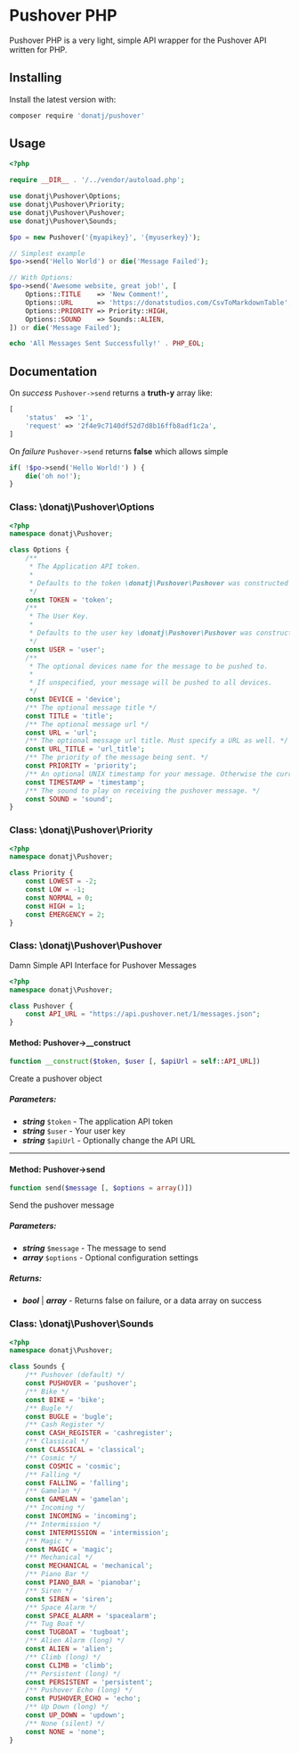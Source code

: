 # Pushover PHP

Pushover PHP is a very light, simple API wrapper for the Pushover API written for PHP.


## Installing

Install the latest version with:

```bash
composer require 'donatj/pushover'
```

## Usage

```php
<?php

require __DIR__ . '/../vendor/autoload.php';

use donatj\Pushover\Options;
use donatj\Pushover\Priority;
use donatj\Pushover\Pushover;
use donatj\Pushover\Sounds;

$po = new Pushover('{myapikey}', '{myuserkey}');

// Simplest example
$po->send('Hello World') or die('Message Failed');

// With Options:
$po->send('Awesome website, great job!', [
	Options::TITLE    => 'New Comment!',
	Options::URL      => 'https://donatstudios.com/CsvToMarkdownTable',
	Options::PRIORITY => Priority::HIGH,
	Options::SOUND    => Sounds::ALIEN,
]) or die('Message Failed');

echo 'All Messages Sent Successfully!' . PHP_EOL;
```

## Documentation

On *success* `Pushover->send` returns a **truth-y** array like:

```php
[
    'status'  => '1',
    'request' => '2f4e9c7140df52d7d8b16ffb8adf1c2a',
]
```

On *failure* `Pushover->send` returns **false** which allows simple

```php
if( !$po->send('Hello World!') ) {
	die('oh no!');
}
```


### Class: \donatj\Pushover\Options

```php
<?php
namespace donatj\Pushover;

class Options {
	/**
	 * The Application API token.
	 * 
	 * Defaults to the token \donatj\Pushover\Pushover was constructed with.
	 */
	const TOKEN = 'token';
	/**
	 * The User Key.
	 * 
	 * Defaults to the user key \donatj\Pushover\Pushover was constructed with.
	 */
	const USER = 'user';
	/**
	 * The optional devices name for the message to be pushed to.
	 * 
	 * If unspecified, your message will be pushed to all devices.
	 */
	const DEVICE = 'device';
	/** The optional message title */
	const TITLE = 'title';
	/** The optional message url */
	const URL = 'url';
	/** The optional message url title. Must specify a URL as well. */
	const URL_TITLE = 'url_title';
	/** The priority of the message being sent. */
	const PRIORITY = 'priority';
	/** An optional UNIX timestamp for your message. Otherwise the current time is used. */
	const TIMESTAMP = 'timestamp';
	/** The sound to play on receiving the pushover message. */
	const SOUND = 'sound';
}
```

### Class: \donatj\Pushover\Priority

```php
<?php
namespace donatj\Pushover;

class Priority {
	const LOWEST = -2;
	const LOW = -1;
	const NORMAL = 0;
	const HIGH = 1;
	const EMERGENCY = 2;
}
```

### Class: \donatj\Pushover\Pushover

Damn Simple API Interface for Pushover Messages

```php
<?php
namespace donatj\Pushover;

class Pushover {
	const API_URL = "https://api.pushover.net/1/messages.json";
}
```

#### Method: Pushover->__construct

```php
function __construct($token, $user [, $apiUrl = self::API_URL])
```

Create a pushover object

##### Parameters:

- ***string*** `$token` - The application API token
- ***string*** `$user` - Your user key
- ***string*** `$apiUrl` - Optionally change the API URL

---

#### Method: Pushover->send

```php
function send($message [, $options = array()])
```

Send the pushover message

##### Parameters:

- ***string*** `$message` - The message to send
- ***array*** `$options` - Optional configuration settings

##### Returns:

- ***bool*** | ***array*** - Returns false on failure, or a data array on success

### Class: \donatj\Pushover\Sounds

```php
<?php
namespace donatj\Pushover;

class Sounds {
	/** Pushover (default) */
	const PUSHOVER = 'pushover';
	/** Bike */
	const BIKE = 'bike';
	/** Bugle */
	const BUGLE = 'bugle';
	/** Cash Register */
	const CASH_REGISTER = 'cashregister';
	/** Classical */
	const CLASSICAL = 'classical';
	/** Cosmic */
	const COSMIC = 'cosmic';
	/** Falling */
	const FALLING = 'falling';
	/** Gamelan */
	const GAMELAN = 'gamelan';
	/** Incoming */
	const INCOMING = 'incoming';
	/** Intermission */
	const INTERMISSION = 'intermission';
	/** Magic */
	const MAGIC = 'magic';
	/** Mechanical */
	const MECHANICAL = 'mechanical';
	/** Piano Bar */
	const PIANO_BAR = 'pianobar';
	/** Siren */
	const SIREN = 'siren';
	/** Space Alarm */
	const SPACE_ALARM = 'spacealarm';
	/** Tug Boat */
	const TUGBOAT = 'tugboat';
	/** Alien Alarm (long) */
	const ALIEN = 'alien';
	/** Climb (long) */
	const CLIMB = 'climb';
	/** Persistent (long) */
	const PERSISTENT = 'persistent';
	/** Pushover Echo (long) */
	const PUSHOVER_ECHO = 'echo';
	/** Up Down (long) */
	const UP_DOWN = 'updown';
	/** None (silent) */
	const NONE = 'none';
}
```